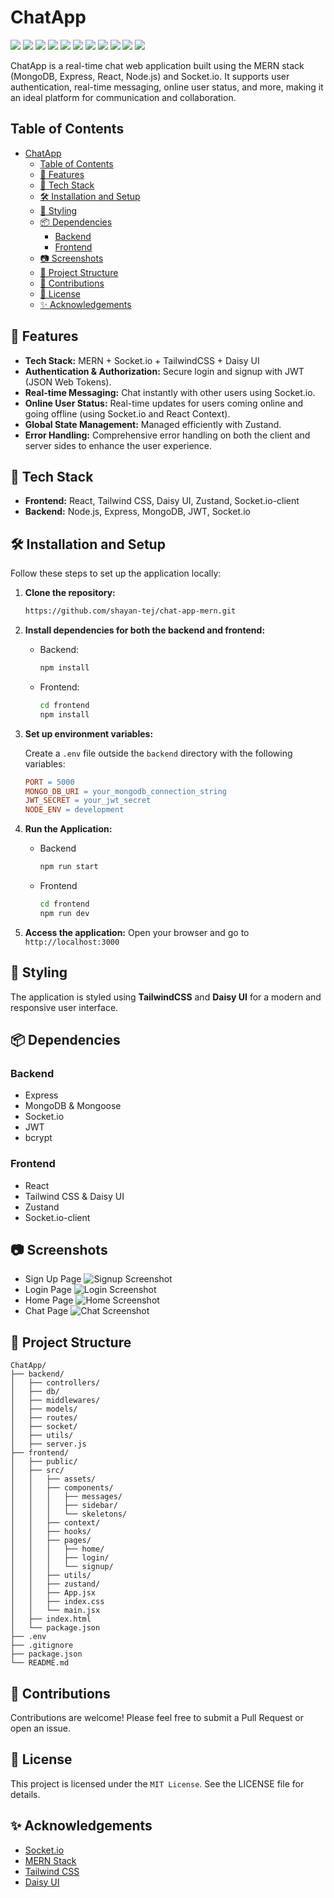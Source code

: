 # ChatApp

<img src="https://img.shields.io/badge/npm-CB3837?style=for-the-badge&logo=npm&logoColor=white"/>
<img src="https://img.shields.io/badge/Node%20js-339933?style=for-the-badge&logo=nodedotjs&logoColor=white" />
<img src="https://img.shields.io/badge/Express%20js-000000?style=for-the-badge&logo=express&logoColor=white"/>
<img src="https://img.shields.io/badge/MongoDB-4EA94B?style=for-the-badge&logo=mongodb&logoColor=white" />
<img src="https://img.shields.io/badge/Socket.io-010101?&style=for-the-badge&logo=Socket.io&logoColor=white"/>
<img src="https://img.shields.io/badge/JWT-000000?style=for-the-badge&logo=JSON%20web%20tokens&logoColor=white" />
<img src="https://img.shields.io/badge/React-20232A?style=for-the-badge&logo=react&logoColor=61DAFB" />
<img src="https://img.shields.io/badge/Vite-B73BFE?style=for-the-badge&logo=vite&logoColor=FFD62E" />
<img src="https://img.shields.io/badge/Tailwind_CSS-38B2AC?style=for-the-badge&logo=tailwind-css&logoColor=white" />
<img src="https://img.shields.io/badge/daisyUI-1ad1a5?style=for-the-badge&logo=daisyui&logoColor=white" />
<img src="https://img.shields.io/badge/Vercel-000000?style=for-the-badge&logo=vercel&logoColor=white" />

ChatApp is a real-time chat web application built using the MERN stack (MongoDB, Express, React, Node.js) and Socket.io. It supports user authentication, real-time messaging, online user status, and more, making it an ideal platform for communication and collaboration.

## Table of Contents

- [ChatApp](#chatapp)
  - [Table of Contents](#table-of-contents)
  - [🌟 Features](#-features)
  - [🚀 Tech Stack](#-tech-stack)
  - [🛠 Installation and Setup](#-installation-and-setup)
  - [🎨 Styling](#-styling)
  - [📦 Dependencies](#-dependencies)
    - [Backend](#backend)
    - [Frontend](#frontend)
  - [📷 Screenshots](#-screenshots)
  - [📂 Project Structure](#-project-structure)
  - [🤝 Contributions](#-contributions)
  - [📄 License](#-license)
  - [✨ Acknowledgements](#-acknowledgements)

## 🌟 Features

- **Tech Stack:** MERN + Socket.io + TailwindCSS + Daisy UI
- **Authentication & Authorization:** Secure login and signup with JWT (JSON Web Tokens).
- **Real-time Messaging:** Chat instantly with other users using Socket.io.
- **Online User Status:** Real-time updates for users coming online and going offline (using Socket.io and React Context).
- **Global State Management:** Managed efficiently with Zustand.
- **Error Handling:** Comprehensive error handling on both the client and server sides to enhance the user experience.

## 🚀 Tech Stack

- **Frontend:** React, Tailwind CSS, Daisy UI, Zustand, Socket.io-client
- **Backend:** Node.js, Express, MongoDB, JWT, Socket.io

## 🛠 Installation and Setup

Follow these steps to set up the application locally:

1. **Clone the repository:**

   ```bash
   https://github.com/shayan-tej/chat-app-mern.git
   ```

2. **Install dependencies for both the backend and frontend:**

   - Backend:

     ```bash
     npm install
     ```

   - Frontend:

     ```bash
     cd frontend
     npm install
     ```

3. **Set up environment variables:**

   Create a `.env` file outside the `backend` directory with the following variables:

   ```makefile
   PORT = 5000
   MONGO_DB_URI = your_mongodb_connection_string
   JWT_SECRET = your_jwt_secret
   NODE_ENV = development
   ```

4. **Run the Application:**

   - Backend

     ```bash
     npm run start
     ```

   - Frontend

     ```bash
     cd frontend
     npm run dev
     ```

5. **Access the application:** Open your browser and go to `http://localhost:3000`

## 🎨 Styling

The application is styled using **TailwindCSS** and **Daisy UI** for a modern and responsive user interface.

## 📦 Dependencies

### Backend

- Express
- MongoDB & Mongoose
- Socket.io
- JWT
- bcrypt

### Frontend

- React
- Tailwind CSS & Daisy UI
- Zustand
- Socket.io-client

## 📷 Screenshots

- Sign Up Page
  ![Signup Screenshot](screenshots/signup.png)
- Login Page
  ![Login Screenshot](screenshots/login.png)
- Home Page
  ![Home Screenshot](screenshots/home.png)
- Chat Page
  ![Chat Screenshot](screenshots/conversation.png)

## 📂 Project Structure

```plaintext
ChatApp/
├── backend/
│   ├── controllers/
│   ├── db/
│   ├── middlewares/
│   ├── models/
│   ├── routes/
│   ├── socket/
│   ├── utils/
│   ├── server.js
├── frontend/
│   ├── public/
│   ├── src/
│   │   ├── assets/
│   │   ├── components/
│   │   │   ├── messages/
│   │   │   ├── sidebar/
│   │   │   └── skeletons/
│   │   ├── context/
│   │   ├── hooks/
│   │   ├── pages/
│   │   │   ├── home/
│   │   │   ├── login/
│   │   │   └── signup/
│   │   ├── utils/
│   │   ├── zustand/
│   │   ├── App.jsx
│   │   ├── index.css
│   │   └── main.jsx
│   ├── index.html
│   └── package.json
├── .env
├── .gitignore
├── package.json
└── README.md
```

## 🤝 Contributions

Contributions are welcome! Please feel free to submit a Pull Request or open an issue.

## 📄 License

This project is licensed under the `MIT License`. See the LICENSE file for details.

## ✨ Acknowledgements

- [Socket.io](https://socket.io/)
- [MERN Stack](https://www.mongodb.com/resources/languages/mern-stack)
- [Tailwind CSS](https://tailwindcss.com/)
- [Daisy UI](https://daisyui.com/)

